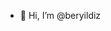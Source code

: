 - 👋 Hi, I’m @beryildiz


<!---
beryildiz/beryildiz is a ✨ special ✨ repository because its `README.md` (this file) appears on your GitHub profile.
You can click the Preview link to take a look at your changes.
--->
